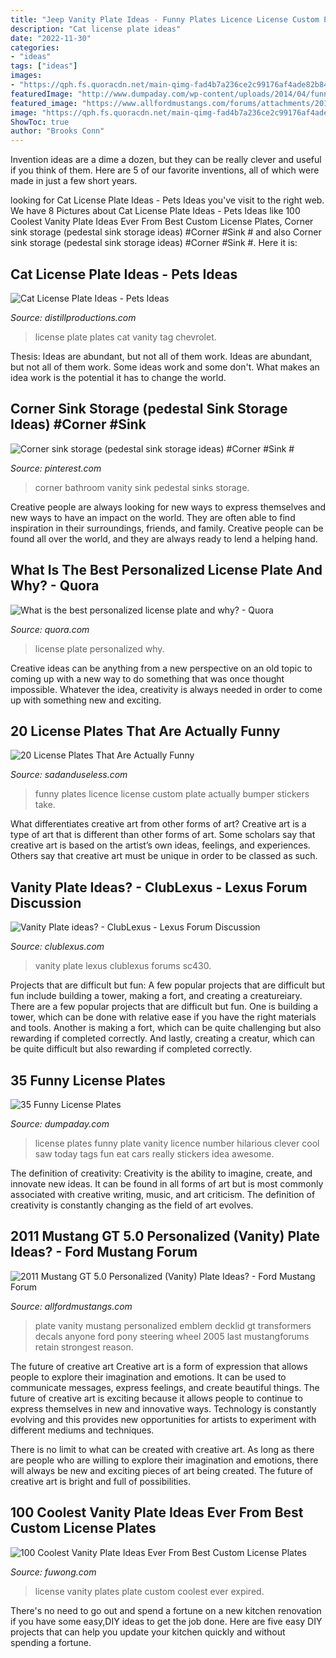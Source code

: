 ```yaml
---
title: "Jeep Vanity Plate Ideas - Funny Plates Licence License Custom Plate Actually Bumper Stickers Take"
description: "Cat license plate ideas"
date: "2022-11-30"
categories:
- "ideas"
tags: ["ideas"]
images:
- "https://qph.fs.quoracdn.net/main-qimg-fad4b7a236ce2c99176af4ade82b8471"
featuredImage: "http://www.dumpaday.com/wp-content/uploads/2014/04/funny-license-plates-6.jpg"
featured_image: "https://www.allfordmustangs.com/forums/attachments/2011-2014-mustang-talk/100901d1275786794-2011-mustang-gt-5-0-personalized-vanity-plate-ideas-img_0054.jpg"
image: "https://qph.fs.quoracdn.net/main-qimg-fad4b7a236ce2c99176af4ade82b8471"
ShowToc: true
author: "Brooks Conn"
---
```



Invention ideas are a dime a dozen, but they can be really clever and useful if you think of them. Here are 5 of our favorite inventions, all of which were made in just a few short years.

	

		
looking for Cat License Plate Ideas - Pets Ideas you've visit to the right web. We have 8 Pictures about Cat License Plate Ideas - Pets Ideas like 100 Coolest Vanity Plate Ideas Ever From Best Custom License Plates, Corner sink storage (pedestal sink storage ideas) #Corner #Sink # and also Corner sink storage (pedestal sink storage ideas) #Corner #Sink #. Here it is:
		
    
## Cat License Plate Ideas - Pets Ideas

<img loading=lazy src="https://i.pinimg.com/originals/fc/af/7b/fcaf7bd063b47ae984c7e4883caf7154.jpg" onerror="this.onerror=null;this.src='https://tse2.mm.bing.net/th?id=OIP.4TLvysizlj-dgQ3kqN7s0QHaJ6&amp;pid=15.1';" alt="Cat License Plate Ideas - Pets Ideas">

_Source: distillproductions.com_

>license plate plates cat vanity tag chevrolet. 

	

Thesis: Ideas are abundant, but not all of them work.
Ideas are abundant, but not all of them work. Some ideas work and some don't. What makes an idea work is the potential it has to change the world.

    
## Corner Sink Storage (pedestal Sink Storage Ideas) #Corner #Sink #

<img loading=lazy src="https://i.pinimg.com/736x/ec/73/2e/ec732e9fdf0ec4b84baf91d568defb86--corner-bathroom-vanity-small-bathroom-sinks.jpg" onerror="this.onerror=null;this.src='https://tse1.mm.bing.net/th?id=OIP.TgF2BYXF_a4QfZaWSMPaQQHaKX&amp;pid=15.1';" alt="Corner sink storage (pedestal sink storage ideas) #Corner #Sink #">

_Source: pinterest.com_

>corner bathroom vanity sink pedestal sinks storage. 

	

Creative people are always looking for new ways to express themselves and new ways to have an impact on the world. They are often able to find inspiration in their surroundings, friends, and family. Creative people can be found all over the world, and they are always ready to lend a helping hand.

    
## What Is The Best Personalized License Plate And Why? - Quora

<img loading=lazy src="https://qph.fs.quoracdn.net/main-qimg-fad4b7a236ce2c99176af4ade82b8471" onerror="this.onerror=null;this.src='https://tse4.mm.bing.net/th?id=OIP.-tS3ojbOLJkXavSt6CuEcQHaFj&amp;pid=15.1';" alt="What is the best personalized license plate and why? - Quora">

_Source: quora.com_

>license plate personalized why. 

	

Creative ideas can be anything from a new perspective on an old topic to coming up with a new way to do something that was once thought impossible. Whatever the idea, creativity is always needed in order to come up with something new and exciting.

    
## 20 License Plates That Are Actually Funny

<img loading=lazy src="https://sadanduseless.b-cdn.net/wp-content/uploads/2019/04/funny-licence-plate8.jpg" onerror="this.onerror=null;this.src='https://tse2.mm.bing.net/th?id=OIP.ngiBwuuhTP5dmasT-hPZhgHaJ4&amp;pid=15.1';" alt="20 License Plates That Are Actually Funny">

_Source: sadanduseless.com_

>funny plates licence license custom plate actually bumper stickers take. 

	

What differentiates creative art from other forms of art?
Creative art is a type of art that is different than other forms of art. Some scholars say that creative art is based on the artist’s own ideas, feelings, and experiences. Others say that creative art must be unique in order to be classed as such.

    
## Vanity Plate Ideas? - ClubLexus - Lexus Forum Discussion

<img loading=lazy src="https://www.clublexus.com/forums/attachments/sc430-2nd-gen-2001-2010/74376d1130720734-vanity-plate-ideas-infinitilexus-042.jpg" onerror="this.onerror=null;this.src='https://tse4.mm.bing.net/th?id=OIP.g4gU6NWziavD6ee7F0xwqgHaE7&amp;pid=15.1';" alt="Vanity Plate ideas? - ClubLexus - Lexus Forum Discussion">

_Source: clublexus.com_

>vanity plate lexus clublexus forums sc430. 

	

Projects that are difficult but fun: A few popular projects that are difficult but fun include building a tower, making a fort, and creating a creatureiary.
There are a few popular projects that are difficult but fun. One is building a tower, which can be done with relative ease if you have the right materials and tools. Another is making a fort, which can be quite challenging but also rewarding if completed correctly. And lastly, creating a creatur, which can be quite difficult but also rewarding if completed correctly.

    
## 35 Funny License Plates

<img loading=lazy src="http://www.dumpaday.com/wp-content/uploads/2014/04/funny-license-plates-6.jpg" onerror="this.onerror=null;this.src='https://tse3.mm.bing.net/th?id=OIP.myW-jKULvSaHWNLXUQOWOgHaJ3&amp;pid=15.1';" alt="35 Funny License Plates">

_Source: dumpaday.com_

>license plates funny plate vanity licence number hilarious clever cool saw today tags fun eat cars really stickers idea awesome. 

	

The definition of creativity:
Creativity is the ability to imagine, create, and innovate new ideas. It can be found in all forms of art but is most commonly associated with creative writing, music, and art criticism. The definition of creativity is constantly changing as the field of art evolves.

    
## 2011 Mustang GT 5.0 Personalized (Vanity) Plate Ideas? - Ford Mustang Forum

<img loading=lazy src="https://www.allfordmustangs.com/forums/attachments/2011-2014-mustang-talk/100901d1275786794-2011-mustang-gt-5-0-personalized-vanity-plate-ideas-img_0054.jpg" onerror="this.onerror=null;this.src='https://tse3.mm.bing.net/th?id=OIP.tbnPq1n8lA_TNAyuKT9stwHaFj&amp;pid=15.1';" alt="2011 Mustang GT 5.0 Personalized (Vanity) Plate Ideas? - Ford Mustang Forum">

_Source: allfordmustangs.com_

>plate vanity mustang personalized emblem decklid gt transformers decals anyone ford pony steering wheel 2005 last mustangforums retain strongest reason. 

	

The future of creative art
Creative art is a form of expression that allows people to explore their imagination and emotions. It can be used to communicate messages, express feelings, and create beautiful things.
The future of creative art is exciting because it allows people to continue to express themselves in new and innovative ways. Technology is constantly evolving and this provides new opportunities for artists to experiment with different mediums and techniques.

There is no limit to what can be created with creative art. As long as there are people who are willing to explore their imagination and emotions, there will always be new and exciting pieces of art being created. The future of creative art is bright and full of possibilities.

    
## 100 Coolest Vanity Plate Ideas Ever From Best Custom License Plates

<img loading=lazy src="https://www.fuwong.com/wp-content/uploads/2017/05/EXPIRED.jpg" onerror="this.onerror=null;this.src='https://tse3.mm.bing.net/th?id=OIP.crgykVv9BLUI5ACpYao86gHaF7&amp;pid=15.1';" alt="100 Coolest Vanity Plate Ideas Ever From Best Custom License Plates">

_Source: fuwong.com_

>license vanity plates plate custom coolest ever expired. 

	

There's no need to go out and spend a fortune on a new kitchen renovation if you have some easy,DIY ideas to get the job done. Here are five easy DIY projects that can help you update your kitchen quickly and without spending a fortune.

